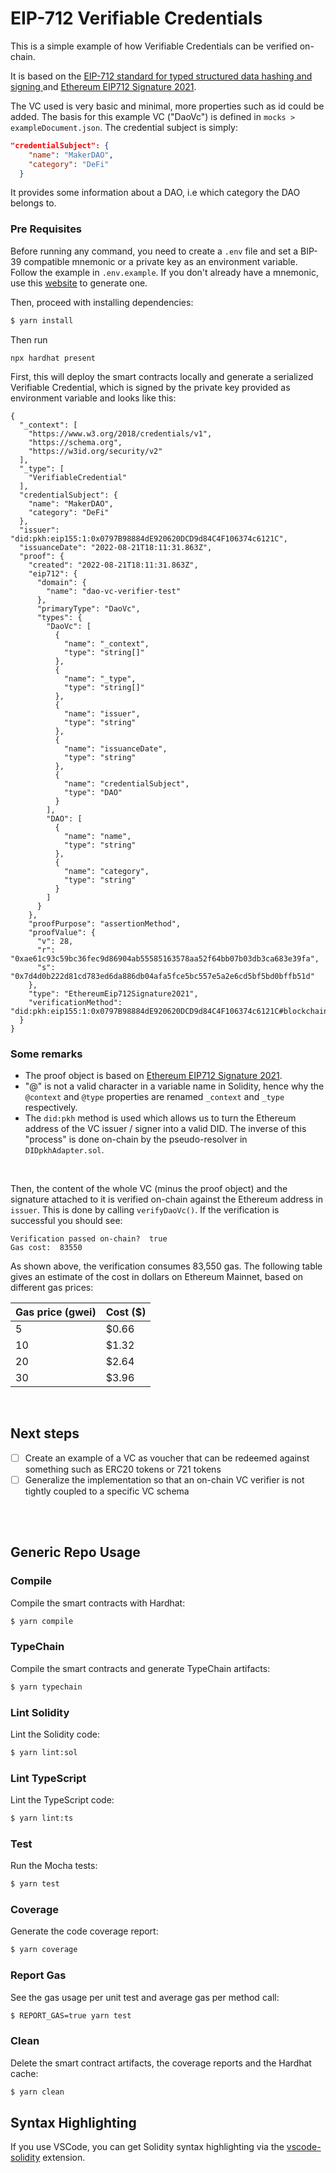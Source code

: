 # EIP-712 Verifiable Credentials

This is a simple example of how Verifiable Credentials can be verified on-chain.

It is based on the [EIP-712 standard for typed structured data hashing and signing ](https://eips.ethereum.org/EIPS/eip-712) and [Ethereum EIP712 Signature 2021](https://w3c-ccg.github.io/ethereum-eip712-signature-2021-spec/).

The VC used is very basic and minimal, more properties such as id could be added. The basis for this example VC ("DaoVc") is defined in `mocks > exampleDocument.json`. The credential subject is simply:

```json
"credentialSubject": {
    "name": "MakerDAO",
    "category": "DeFi"
  }
```

It provides some information about a DAO, i.e which category the DAO belongs to.

### Pre Requisites

Before running any command, you need to create a `.env` file and set a BIP-39 compatible mnemonic or a private key as an environment
variable. Follow the example in `.env.example`. If you don't already have a mnemonic, use this [website](https://iancoleman.io/bip39/) to generate one.

Then, proceed with installing dependencies:

```sh
$ yarn install
```

Then run

```
npx hardhat present
```

First, this will deploy the smart contracts locally and generate a serialized Verifiable Credential, which is signed by the private key provided as environment variable and looks like this:

```
{
  "_context": [
    "https://www.w3.org/2018/credentials/v1",
    "https://schema.org",
    "https://w3id.org/security/v2"
  ],
  "_type": [
    "VerifiableCredential"
  ],
  "credentialSubject": {
    "name": "MakerDAO",
    "category": "DeFi"
  },
  "issuer": "did:pkh:eip155:1:0x0797B98884dE920620DCD9d84C4F106374c6121C",
  "issuanceDate": "2022-08-21T18:11:31.863Z",
  "proof": {
    "created": "2022-08-21T18:11:31.863Z",
    "eip712": {
      "domain": {
        "name": "dao-vc-verifier-test"
      },
      "primaryType": "DaoVc",
      "types": {
        "DaoVc": [
          {
            "name": "_context",
            "type": "string[]"
          },
          {
            "name": "_type",
            "type": "string[]"
          },
          {
            "name": "issuer",
            "type": "string"
          },
          {
            "name": "issuanceDate",
            "type": "string"
          },
          {
            "name": "credentialSubject",
            "type": "DAO"
          }
        ],
        "DAO": [
          {
            "name": "name",
            "type": "string"
          },
          {
            "name": "category",
            "type": "string"
          }
        ]
      }
    },
    "proofPurpose": "assertionMethod",
    "proofValue": {
      "v": 28,
      "r": "0xae61c93c59bc36fec9d86904ab55585163578aa52f64bb07b03db3ca683e39fa",
      "s": "0x7d4d0b222d81cd783ed6da886db04afa5fce5bc557e5a2e6cd5bf5bd0bffb51d"
    },
    "type": "EthereumEip712Signature2021",
    "verificationMethod": "did:pkh:eip155:1:0x0797B98884dE920620DCD9d84C4F106374c6121C#blockchainAccountId"
  }
}
```

### Some remarks

- The proof object is based on [Ethereum EIP712 Signature 2021](https://w3c-ccg.github.io/ethereum-eip712-signature-2021-spec/).
- "@" is not a valid character in a variable name in Solidity, hence why the `@context` and `@type` properties are renamed `_context` and `_type` respectively.
- The `did:pkh` method is used which allows us to turn the Ethereum address of the VC issuer / signer into a valid DID. The inverse of this "process" is done on-chain by the pseudo-resolver in `DIDpkhAdapter.sol`.

<br/>

Then, the content of the whole VC (minus the proof object) and the signature attached to it is verified on-chain against the Ethereum address in `issuer`. This is done by calling `verifyDaoVc()`. If the verification is successful you should see:

```
Verification passed on-chain?  true
Gas cost:  83550
```

As shown above, the verification consumes 83,550 gas. 
The following table gives an estimate of the cost in dollars on Ethereum Mainnet, based on different gas prices:

| Gas price (gwei) | Cost ($) |
|------------------|----------|
|         5        |   $0.66  |
|        10        |   $1.32  |
|        20        |   $2.64  |
|        30        |   $3.96  |

<br/>

## Next steps

- [ ] Create an example of a VC as voucher that can be redeemed against something such as ERC20 tokens or 721 tokens
- [ ] Generalize the implementation so that an on-chain VC verifier is not tightly coupled to a specific VC schema

<br/>
<br/>

## Generic Repo Usage

### Compile

Compile the smart contracts with Hardhat:

```sh
$ yarn compile
```

### TypeChain

Compile the smart contracts and generate TypeChain artifacts:

```sh
$ yarn typechain
```

### Lint Solidity

Lint the Solidity code:

```sh
$ yarn lint:sol
```

### Lint TypeScript

Lint the TypeScript code:

```sh
$ yarn lint:ts
```

### Test

Run the Mocha tests:

```sh
$ yarn test
```

### Coverage

Generate the code coverage report:

```sh
$ yarn coverage
```

### Report Gas

See the gas usage per unit test and average gas per method call:

```sh
$ REPORT_GAS=true yarn test
```

### Clean

Delete the smart contract artifacts, the coverage reports and the Hardhat cache:

```sh
$ yarn clean
```

## Syntax Highlighting

If you use VSCode, you can get Solidity syntax highlighting via the [vscode-solidity](https://marketplace.visualstudio.com/items?itemName=JuanBlanco.solidity) extension.
